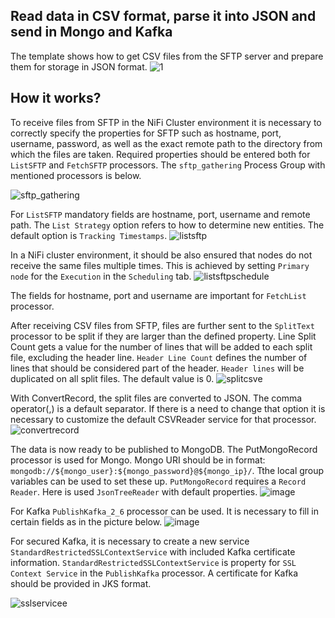 ## Read data in CSV format, parse it into JSON and send  in Mongo and Kafka
The template shows how to get CSV files from the SFTP server and prepare them for storage in JSON format. 
![1](https://user-images.githubusercontent.com/84182102/189149386-4d6d3a8c-faac-4f93-8b46-6d40b53f5e74.JPG)


## How it works?
To receive files from SFTP  in the NiFi Cluster environment it is necessary to correctly specify the properties for SFTP such as hostname, port, username, password, as well as the exact remote path to the directory from which the files are taken. Required properties should be entered both for ```ListSFTP``` and ```FetchSFTP``` processors. The ```sftp_gathering``` Process Group with mentioned processors is below.

![sftp_gathering](https://user-images.githubusercontent.com/84182102/189149780-49a7c601-839b-4a36-abee-556259322a12.JPG)

For ```ListSFTP``` mandatory fields are hostname, port, username and remote path. The ```List Strategy``` option refers to how to determine new entities. The default option is ```Tracking Timestamps```.
![listsftp](https://user-images.githubusercontent.com/84182102/189674459-f94b671e-c6ea-4615-95f5-6cf2f798f211.JPG)

In a NiFi cluster environment, it should be also ensured that nodes do not receive the same files multiple times. This is achieved by setting ```Primary node``` for the ```Execution``` in the ```Scheduling``` tab. 
![listsftpschedule](https://user-images.githubusercontent.com/84182102/189674620-2dae0f65-8c2f-4ebb-a8e1-11e0e3d1f312.JPG)

The fields for hostname, port and username are important for ```FetchList``` processor.

After receiving CSV files from SFTP, files are further sent to the ```SplitText``` processor to be split if they are larger than the defined property. Line Split Count  gets a value for the number of lines that will be added to each split file, excluding the header line. ```Header Line Count``` defines the number of lines that should be considered part of the header. ```Header lines``` will be duplicated on all split files. The default value is 0.
![splitcsve](https://user-images.githubusercontent.com/84182102/189675565-46323ff0-1064-4815-a4b0-9a047b1ad963.JPG)

With ConvertRecord, the split files are converted to JSON. The comma operator(,) is a default separator. If there is a need to change that option it is necessary to customize the default CSVReader service for that processor.
![convertrecord](https://user-images.githubusercontent.com/84182102/189152145-58b20a44-381a-406e-9feb-d5baf90d3e32.JPG)

The data is now ready to be published to MongoDB. The PutMongoRecord processor is used for Mongo.
Mongo URI should be in format: ```mongodb://${mongo_user}:${mongo_password}@${mongo_ip}/```. Tthe local group variables can be used to set these up. ```PutMongoRecord``` requires a ```Record Reader```. Here is used ```JsonTreeReader``` with default properties.
![image](https://user-images.githubusercontent.com/84182102/189681415-d12098c2-528b-4b0e-a13d-dc22fb53320f.png)

For Kafka  ```PublishKafka_2_6``` processor can be used. It is necessary to fill in certain fields as in the picture below.
![image](https://user-images.githubusercontent.com/84182102/189682664-5da5e462-0ca9-4c73-b97b-fd7fd04678a1.png)

For secured Kafka, it is necessary to create a new service ```StandardRestrictedSSLContextService``` with included Kafka certificate information. ```StandardRestrictedSSLContextService```  is  property for ```SSL Context Service``` in the ```PublishKafka``` processor. A certificate for Kafka  should be provided in JKS format.

![sslservicee](https://user-images.githubusercontent.com/84182102/189151327-8e07fcbe-23e7-4352-b658-ea68e7f4c578.JPG)
